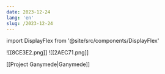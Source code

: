 ```yaml
---
date: 2023-12-24
lang: 'en'
slug: /2023-12-24
---
```


import DisplayFlex from '@site/src/components/DisplayFlex'

<DisplayFlex>

![[8CE3E2.png]]
![[2AEC71.png]]

</DisplayFlex>

[[Project Ganymede|Ganymede]]
